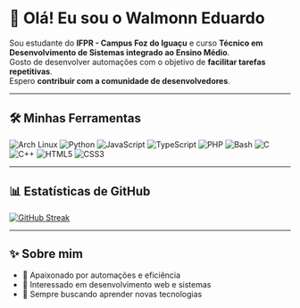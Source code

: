 # 👋 Olá! Eu sou o Walmonn Eduardo

Sou estudante do **IFPR - Campus Foz do Iguaçu** e curso **Técnico em Desenvolvimento de Sistemas integrado ao Ensino Médio**.  
Gosto de desenvolver automações com o objetivo de **facilitar tarefas repetitivas**.  
Espero **contribuir com a comunidade de desenvolvedores**.

---

## 🛠️ Minhas Ferramentas

![Arch Linux](https://img.shields.io/badge/Arch_Linux-1793D1?logo=arch-linux&logoColor=white)  ![Python](https://img.shields.io/badge/Python-3776AB?logo=python&logoColor=white)  ![JavaScript](https://img.shields.io/badge/JavaScript-F7DF1E?logo=javascript&logoColor=black)  ![TypeScript](https://img.shields.io/badge/TypeScript-3178C6?logo=typescript&logoColor=white)  ![PHP](https://img.shields.io/badge/PHP-777BB4?logo=php&logoColor=white)  ![Bash](https://img.shields.io/badge/Bash-4EAA25?logo=gnu-bash&logoColor=white)  ![C](https://img.shields.io/badge/C-00599C?logo=c&logoColor=white)  ![C++](https://img.shields.io/badge/C++-00599C?logo=c%2B%2B&logoColor=white)  ![HTML5](https://img.shields.io/badge/HTML5-E34F26?logo=html5&logoColor=white)  ![CSS3](https://img.shields.io/badge/CSS3-1572B6?logo=css3&logoColor=white)  

---

## 📊 Estatísticas de GitHub

[![GitHub Streak](https://streak-stats.demolab.com/?user=WalmonnEduardo&theme=dracula)](https://github.com/WalmonnEduardo)  

---

## ✨ Sobre mim

- 🔹 Apaixonado por automações e eficiência  
- 🔹 Interessado em desenvolvimento web e sistemas  
- 🔹 Sempre buscando aprender novas tecnologias  
